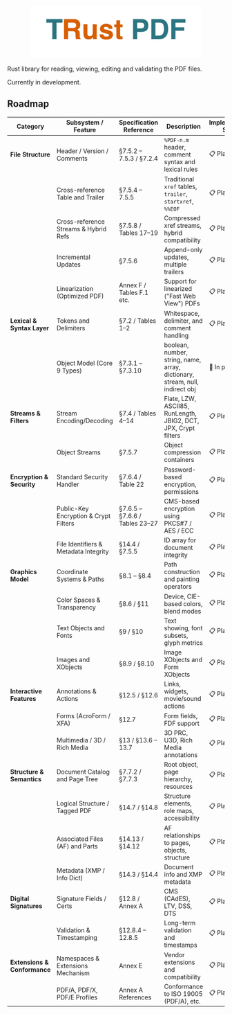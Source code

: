 <div align="center">
  <img src="assets/trust-pdf-logo.png" alt="TRust PDF Logo" width="400">
</div>

Rust library for reading, viewing, editing and validating the PDF files.

Currently in development.

## Roadmap

| Category                     | Subsystem / Feature                   | Specification Reference        | Description                                                                  | Implementation Status |
| ---------------------------- | ------------------------------------- | ------------------------------ | ---------------------------------------------------------------------------- | --------------------- |
| **File Structure**           | Header / Version / Comments           | §7.5.2 – 7.5.3 / §7.2.4        | `%PDF-n.m` header, comment syntax and lexical rules                          | 📋 Planned            |
|                              | Cross-reference Table and Trailer     | §7.5.4 – 7.5.5                 | Traditional `xref` tables, `trailer`, `startxref`, `%%EOF`                   | 📋 Planned            |
|                              | Cross-reference Streams & Hybrid Refs | §7.5.8 / Tables 17–19          | Compressed xref streams, hybrid compatibility                                | 📋 Planned            |
|                              | Incremental Updates                   | §7.5.6                         | Append-only updates, multiple trailers                                       | 📋 Planned            |
|                              | Linearization (Optimized PDF)         | Annex F / Tables F.1 etc.      | Support for linearized ("Fast Web View") PDFs                                | 📋 Planned            |
| **Lexical & Syntax Layer**   | Tokens and Delimiters                 | §7.2 / Tables 1–2              | Whitespace, delimiter, and comment handling                                  | 📋 Planned            |
|                              | Object Model (Core 9 Types)           | §7.3.1 – §7.3.10               | boolean, number, string, name, array, dictionary, stream, null, indirect obj | 🚧 In progress        |
| **Streams & Filters**        | Stream Encoding/Decoding              | §7.4 / Tables 4–14             | Flate, LZW, ASCII85, RunLength, JBIG2, DCT, JPX, Crypt filters               | 📋 Planned            |
|                              | Object Streams                        | §7.5.7                         | Object compression containers                                                | 📋 Planned            |
| **Encryption & Security**    | Standard Security Handler             | §7.6.4 / Table 22              | Password-based encryption, permissions                                       | 📋 Planned            |
|                              | Public-Key Encryption & Crypt Filters | §7.6.5 – §7.6.6 / Tables 23–27 | CMS-based encryption using PKCS#7 / AES / ECC                                | 📋 Planned            |
|                              | File Identifiers & Metadata Integrity | §14.4 / §7.5.5                 | ID array for document integrity                                              | 📋 Planned            |
| **Graphics Model**           | Coordinate Systems & Paths            | §8.1 – §8.4                    | Path construction and painting operators                                     | 📋 Planned            |
|                              | Color Spaces & Transparency           | §8.6 / §11                     | Device, CIE-based colors, blend modes                                        | 📋 Planned            |
|                              | Text Objects and Fonts                | §9 / §10                       | Text showing, font subsets, glyph metrics                                    | 📋 Planned            |
|                              | Images and XObjects                   | §8.9 / §8.10                   | Image XObjects and Form XObjects                                             | 📋 Planned            |
| **Interactive Features**     | Annotations & Actions                 | §12.5 / §12.6                  | Links, widgets, movie/sound actions                                          | 📋 Planned            |
|                              | Forms (AcroForm / XFA)                | §12.7                          | Form fields, FDF support                                                     | 📋 Planned            |
|                              | Multimedia / 3D / Rich Media          | §13 / §13.6 – 13.7             | 3D PRC, U3D, Rich Media annotations                                          | 📋 Planned            |
| **Structure & Semantics**    | Document Catalog and Page Tree        | §7.7.2 / §7.7.3                | Root object, page hierarchy, resources                                       | 📋 Planned            |
|                              | Logical Structure / Tagged PDF        | §14.7 / §14.8                  | Structure elements, role maps, accessibility                                 | 📋 Planned            |
|                              | Associated Files (AF) and Parts       | §14.13 / §14.12                | AF relationships to pages, objects, structure                                | 📋 Planned            |
|                              | Metadata (XMP / Info Dict)            | §14.3 / §14.4                  | Document info and XMP metadata                                               | 📋 Planned            |
| **Digital Signatures**       | Signature Fields / Certs              | §12.8 / Annex A                | CMS (CAdES), LTV, DSS, DTS                                                   | 📋 Planned            |
|                              | Validation & Timestamping             | §12.8.4 – 12.8.5               | Long-term validation and timestamps                                          | 📋 Planned            |
| **Extensions & Conformance** | Namespaces & Extensions Mechanism     | Annex E                        | Vendor extensions and compatibility                                          | 📋 Planned            |
|                              | PDF/A, PDF/X, PDF/E Profiles          | Annex A References             | Conformance to ISO 19005 (PDF/A), etc.                                       | 📋 Planned            |
